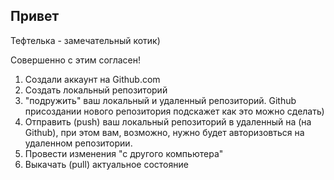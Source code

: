 ## Привет

Тефтелька - замечательный котик)

Совершенно с этим согласен!

1. Создали аккаунт на Github.com
2. Создать локальный репозиторий
3. "подружить" ваш локальный и удаленный репозиторий. Github присоздании нового репозитория подскажет как это можно сделать)
4. Отправить (push) ваш локальный репозиторий в удаленный на (на Github), при этом вам, возможно, нужно будет авторизовться на удаленном репозитории.
5. Провести изменения "с другого компьютера"
6. Выкачать (pull) актуальное состояние 